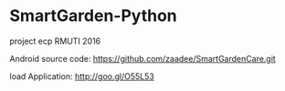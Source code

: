 # SmartGarden-Python
project ecp RMUTI 2016 

Android source code: https://github.com/zaadee/SmartGardenCare.git

load Application: http://goo.gl/O55L53
